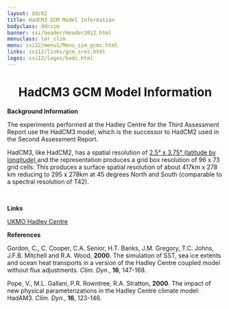 ```yaml
---
layout: ddc02
title: HadCM3 GCM Model Information
bodyclass: ddcsim
banner: ssi/header/Header2012.html
menuclass: tar_clim
menu: ssi12/menu1/Menu_sim_gcmc.html
links: ssi12/links/gcm_sres.html
logos: ssi12/logos/badc.html
---
```

 <div id="pagetitle">
 <h1 align="center">HadCM3 GCM Model Information </h1>
 </div>
 <!-- End of Page Title Block -->
 
 
 <!-- Insert Model Info Here -->
 <P><B>Background Information</B></P>
 
 <P>The experiments performed at the Hadley Centre for the Third Assessment Report
 use the HadCM3 model, which is the successor to HadCM2 used in the Second
 Assessment Report.
 
 <P>HadCM3, like HadCM2, has a spatial resolution of <A HREF="hadcm3_grid.html">2.5&deg;
 x 3.75&deg; (latitude by longitude) </A>and the representation
 produces a grid box resolution of 96 x 73 grid cells. This produces
 a surface spatial resolution of about 417km x 278 km reducing
 to 295 x 278km at 45 degrees North and South (comparable to a
 spectral resolution of T42).</P>
 
 
 <P>&nbsp;</P>
 
 <p><b>Links</b></p>
 
 <a href="http://www.metoffice.gov.uk/climate-change/resources/hadley">UKMO Hadley Centre</a>
 
 <p><b>References</b></p>
 
 
 <P>Gordon, C., C. Cooper, C.A. Senior, H.T. Banks, J.M. Gregory,
 T.C. Johns, J.F.B. Mitchell and R.A. Wood, <B>2000</B>.
 The simulation of SST, sea ice extents and ocean heat transports in a version of the Hadley Centre coupled model without flux adjustments.
 <I>Clim. Dyn.</I>, <B>16</B>, 147-168.<BR/></P>
 
 <P>
 Pope, V., M.L. Gallani, P.R. Rowntree, R.A. Stratton, <B>2000</B>.
 The impact of new physical parameterizations in the Hadley Centre climate model: HadAM3.
 <I>Clim. Dyn.</I>, <B>16</B>, 123-146.<P/> <BR/>
 
 <BR/>
 
 <p>&nbsp;</p>
 
 
 
 <p></p>
 
 <!-- end of center column -->
